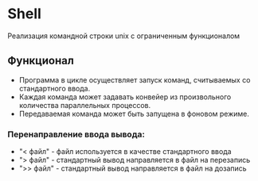Shell
=====
Реализация командной строки unix с ограниченным функционалом

## Функционал
- Программа в цикле осуществляет запуск команд, считываемых со стандартного ввода.
- Каждая команда может задавать конвейер из произвольного количества параллельных процессов.
- Передаваемая команда может быть запущена в фоновом режиме.
### Перенаправление ввода вывода:
- "< файл" - файл используется в качестве стандартного ввода
- "> файл" - стандартный вывод направляется в файл на перезапись
- ">> файл" - стандартный вывод направляется в файл на дозапись
